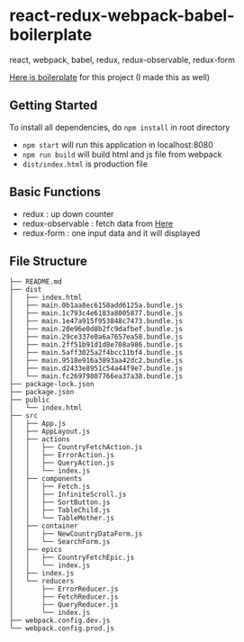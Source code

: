 # react-redux-webpack-babel-boilerplate
react, webpack, babel, redux, redux-observable, redux-form

[Here is boilerplate](https://github.com/devstefancho/react-redux-webpack-babel-boilerplate) for this project (I made this as well)

## Getting Started

To install all dependencies, do `npm install` in root directory

- `npm start` will run this application in localhost:8080
- `npm run build` will build html and js file from webpack
- `dist/index.html` is production file


## Basic Functions

- redux : up down counter
- redux-observable : fetch data from [Here](https://jsonplaceholder.typicode.com/posts)
- redux-form : one input data and it will displayed

## File Structure
```
├── README.md
├── dist
│   ├── index.html
│   ├── main.0b1aa8ec6158add6125a.bundle.js
│   ├── main.1c793c4e6183a8005877.bundle.js
│   ├── main.1e47a915f953848c7473.bundle.js
│   ├── main.20e96e0d8b2fc9dafbef.bundle.js
│   ├── main.29ce337e0a6a7657ea58.bundle.js
│   ├── main.2ff51b91d1d8e708a986.bundle.js
│   ├── main.5aff3025a2f4bcc11bf4.bundle.js
│   ├── main.9518e916a3893aa42dc2.bundle.js
│   ├── main.d2433e8951c54a44f9e7.bundle.js
│   └── main.fc26979807766ea37a38.bundle.js
├── package-lock.json
├── package.json
├── public
│   └── index.html
├── src
│   ├── App.js
│   ├── AppLayout.js
│   ├── actions
│   │   ├── CountryFetchAction.js
│   │   ├── ErrorAction.js
│   │   ├── QueryAction.js
│   │   └── index.js
│   ├── components
│   │   ├── Fetch.js
│   │   ├── InfiniteScroll.js
│   │   ├── SortButton.js
│   │   ├── TableChild.js
│   │   └── TableMother.js
│   ├── container
│   │   ├── NewCountryDataForm.js
│   │   └── SearchForm.js
│   ├── epics
│   │   ├── CountryFetchEpic.js
│   │   └── index.js
│   ├── index.js
│   └── reducers
│       ├── ErrorReducer.js
│       ├── FetchReducer.js
│       ├── QueryReducer.js
│       └── index.js
├── webpack.config.dev.js
└── webpack.config.prod.js
```

